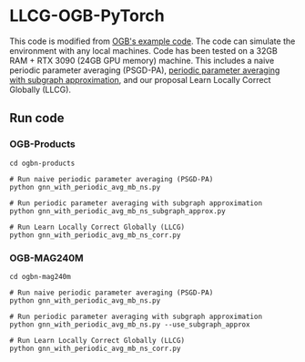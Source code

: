 # LLCG-OGB-PyTorch
 
This code is modified from [OGB's example code](https://github.com/snap-stanford/ogb/blob/master/examples/nodeproppred/products/gnn.py). The code can simulate the environment with any local machines. Code has been tested on a 32GB RAM + RTX 3090 (24GB GPU memory) machine. This includes a naive periodic parameter averaging (PSGD-PA), [periodic parameter averaging with subgraph approximation](https://arxiv.org/abs/2012.04930), and our proposal Learn Locally Correct Globally (LLCG).

## Run code

### OGB-Products
```
cd ogbn-products

# Run naive periodic parameter averaging (PSGD-PA)
python gnn_with_periodic_avg_mb_ns.py

# Run periodic parameter averaging with subgraph approximation
python gnn_with_periodic_avg_mb_ns_subgraph_approx.py

# Run Learn Locally Correct Globally (LLCG)
python gnn_with_periodic_avg_mb_ns_corr.py
```

### OGB-MAG240M
```
cd ogbn-mag240m

# Run naive periodic parameter averaging (PSGD-PA)
python gnn_with_periodic_avg_mb_ns.py

# Run periodic parameter averaging with subgraph approximation
python gnn_with_periodic_avg_mb_ns.py --use_subgraph_approx

# Run Learn Locally Correct Globally (LLCG)
python gnn_with_periodic_avg_mb_ns_corr.py
```